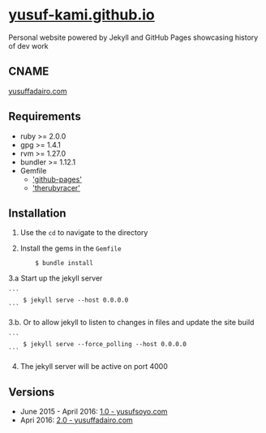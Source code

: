 # [yusuf-kami.github.io](//yusuf-kami.github.io)
Personal website powered by Jekyll and GitHub Pages showcasing history of dev work

## CNAME
[yusuffadairo.com](//yusuf-kami.github.io)

## Requirements
- ruby >= 2.0.0 
- gpg >= 1.4.1
- rvm >= 1.27.0
- bundler >= 1.12.1
- Gemfile
    - ['github-pages'](https://rubygems.org/gems/github-pages)
    - ['therubyracer'](https://rubygems.org/gems/therubyracer)

## Installation 
1. Use the ``cd`` to navigate to the directory 
2. Install the gems in the ``Gemfile``
    
    ```
        $ bundle install
    ```
3.a Start up the jekyll server
    
    ```
        $ jekyll serve --host 0.0.0.0 
    ```
3.b. Or to allow jekyll to listen to changes in files and update the site build
    
    ```
        $ jekyll serve --force_polling --host 0.0.0.0
    ```
4. The jekyll server will be active on port 4000

## Versions
- June 2015 - April 2016: [1.0 - yusufsoyo.com](//github.com/yusuf-kami/yusuf-kami.github.io/tree/yusufsoyo.com)
- Apri 2016: [2.0 - yusuffadairo.com](//github.com/yusuf-kami/yusuf-kami.github.io/tree/master)

